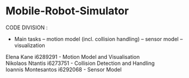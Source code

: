 # Mobile-Robot-Simulator

CODE DIVISION :

* Main tasks
– motion model (incl. 
collision handling)
– sensor model
– visualization

Elena Kane i6289291 - Motion Model and Visualisation</br>
Nikolaos Ntantis i6273751 - Collision Detection and Handling</br>
Ioannis Montesantos i6292068 - Sensor Model
